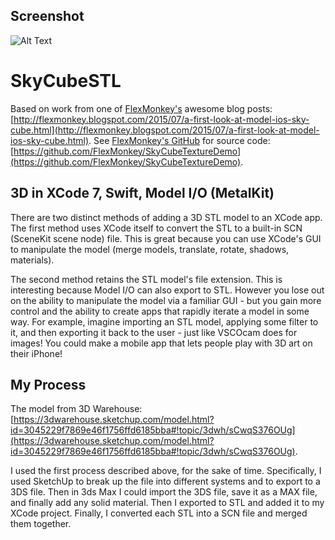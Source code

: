 ## Screenshot
![Alt Text](https://github.com/jmcmahon443/SkyCubeSTL/blob/master/SkycubeSTL480p.gif)

# SkyCubeSTL
Based on work from one of [FlexMonkey's](http://flexmonkey.blogspot.com/) awesome blog posts: [http://flexmonkey.blogspot.com/2015/07/a-first-look-at-model-ios-sky-cube.html](http://flexmonkey.blogspot.com/2015/07/a-first-look-at-model-ios-sky-cube.html). See [FlexMonkey's GitHub](https://github.com/FlexMonkey) for source code:  [https://github.com/FlexMonkey/SkyCubeTextureDemo](https://github.com/FlexMonkey/SkyCubeTextureDemo).

## 3D in XCode 7, Swift, Model I/O (MetalKit)
There are two distinct methods of adding a 3D STL model to an XCode app. The first method uses XCode itself to convert the STL to a built-in SCN (SceneKit scene node) file. This is great because you can use XCode's GUI to manipulate the model (merge models, translate, rotate, shadows, materials).

The second method retains the STL model's file extension. This is interesting because Model I/O can also export to STL. However you lose out on the ability to manipulate the model via a familiar GUI - but you gain more control and the ability to create apps that rapidly iterate a model in some way. For example, imagine importing an STL model, applying some filter to it, and then exporting it back to the user - just like VSCOcam does for images! You could make a mobile app that lets people play with 3D art on their iPhone!

## My Process
The model from 3D Warehouse: [https://3dwarehouse.sketchup.com/model.html?id=3045229f7869e46f1756ffd6185bba#!topic/3dwh/sCwqS376OUg](https://3dwarehouse.sketchup.com/model.html?id=3045229f7869e46f1756ffd6185bba#!topic/3dwh/sCwqS376OUg).

I used the first process described above, for the sake of time. Specifically, I used SketchUp to break up the file into different systems and to export to a 3DS file. Then in 3ds Max I could import the 3DS file, save it as a MAX file, and finally add any solid material. Then I exported to STL and added it to my XCode project. Finally, I converted each STL into a SCN file and merged them together.
